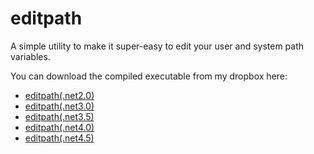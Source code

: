 editpath
========

A simple utility to make it super-easy to edit your user and system path variables.

You can download the compiled executable from my dropbox here:
* [editpath(.net2.0)][1]
* [editpath(.net3.0)][2]
* [editpath(.net3.5)][3]
* [editpath(.net4.0)][4]
* [editpath(.net4.5)][5]

[1]: http://kodybrown.com/url/1        "editpath(.net2.0)"
[2]: http://kodybrown.com/url/2        "editpath(.net3.0)"
[3]: http://kodybrown.com/url/3        "editpath(.net3.5)"
[4]: http://kodybrown.com/url/4        "editpath(.net4.0)"
[5]: http://kodybrown.com/url/5        "editpath(.net4.5)"
